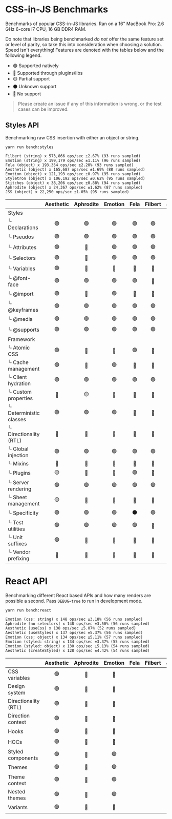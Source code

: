 # CSS-in-JS Benchmarks

Benchmarks of popular CSS-in-JS libraries. Ran on a 16" MacBook Pro: 2.6 GHz 6-core i7 CPU, 16 GB
DDR4 RAM.

Do note that libraries being benchmarked _do not_ offer the same feature set or level of parity, so
take this into consideration when choosing a solution. Speed isn't everything! Features are denoted
with the tables below and the following legend.

- 🟢 Supported natively
- 🔵 Supported through plugins/libs
- 🟡 Partial support
- ⚫️ Unknown support
- 🔴 No support

> Please create an issue if any of this information is wrong, or the test cases can be improved.

## Styles API

Benchmarking raw CSS insertion with either an object or string.

```
yarn run bench:styles

Filbert (string) x 573,866 ops/sec ±2.67% (93 runs sampled)
Emotion (string) x 199,179 ops/sec ±1.11% (96 runs sampled)
Fela (object) x 193,354 ops/sec ±2.20% (93 runs sampled)
Aesthetic (object) x 165,687 ops/sec ±1.69% (88 runs sampled)
Emotion (object) x 121,193 ops/sec ±0.97% (95 runs sampled)
Styletron (object) x 106,192 ops/sec ±0.62% (95 runs sampled)
Stitches (object) x 38,206 ops/sec ±0.88% (94 runs sampled)
Aphrodite (object) x 24,367 ops/sec ±1.62% (87 runs sampled)
JSS (object) x 22,250 ops/sec ±1.05% (95 runs sampled)
```

|                         | Aesthetic | Aphrodite | Emotion | Fela | Filbert | JSS | Stitches | Style9 | Styletron | Trousers |
| ----------------------- | :-------: | :-------: | :-----: | :--: | :-----: | :-: | :------: | :----: | :-------: | :------: |
| Styles                  |           |           |         |      |         |     |          |        |           |          |
| └ Declarations          |    🟢     |    🟢     |   🟢    |  🟢  |   🟢    | 🟢  |    🟢    |   🟢   |    🟢     |    🟢    |
| └ Pseudos               |    🟢     |    🟢     |   🟢    |  🟢  |   🟢    | 🔵  |    🟢    |   🟢   |    🟢     |    🟢    |
| └ Attributes            |    🟢     |    🔴     |   🟢    |  🟢  |   🟢    | 🔵  |    🟢    |   🟢   |    ⚫️    |    🟢    |
| └ Selectors             |    🟢     |    🔴     |   🟢    |  🟢  |   🟢    | 🔵  |    🟢    |   🟢   |    ⚫️    |    🟢    |
| └ Variables             |    🟢     |    🔴     |   🔴    |  🔴  |   🔴    | 🔴  |    🔴    |   🟢   |    🔴     |    🔴    |
| └ @font-face            |    🟢     |    🟢     |   🟢    |  🟢  |   🔴    | 🟢  |    🔴    |   🔴   |    🟢     |    🟢    |
| └ @import               |    🟢     |    🔴     |   🟢    |  🔴  |   🔴    | 🟢  |    🔴    |   🔴   |    🔴     |   ⚫️    |
| └ @keyframes            |    🟢     |    🟢     |   🟢    |  🟢  |   🟢    | 🟢  |    🟢    |   🟢   |    🟢     |    🟢    |
| └ @media                |    🟢     |    🟢     |   🟢    |  🟢  |   🟢    | 🟢  |    🟢    |   🟢   |    🟢     |    🟢    |
| └ @supports             |    🟢     |    🟢     |   🟢    |  🟢  |   🟢    | 🟢  |    🟢    |   🟢   |    🟢     |    🟢    |
| Framework               |           |           |         |      |         |     |          |        |           |          |
| └ Atomic CSS            |    🟢     |    🔴     |   🔴    |  🟢  |   🔴    | 🔴  |    🟢    |   🟢   |    🟢     |    🔴    |
| └ Cache management      |    🟢     |    🔴     |   🟢    |  🔴  |   🔴    | 🔴  |    🔴    |   🔴   |    🔴     |    🔴    |
| └ Client hydration      |    🟢     |    🟢     |   🟢    |  🟢  |   🟢    | 🟢  |    🟢    |   🔴   |    🟢     |    🟢    |
| └ Custom properties     |    🔵     |    🟡     |   🔴    |  🔵  |   🔴    | 🔵  |    🔴    |   🔴   |    🔴     |    🔴    |
| └ Deterministic classes |    🟢     |    🟢     |   🟢    |  🔴  |   🔴    | 🔴  |    🔴    |   🟢   |    🔴     |    🟡    |
| └ Directionality (RTL)  |    🔵     |    🔴     |   🔵    |  🔵  |   🔴    | 🔵  |    🔴    |   🔴   |    🔴     |    🔴    |
| └ Global injection      |    🟢     |    🟢     |   🟢    |  🟢  |   🟢    | 🔵  |    🟢    |   🔴   |    🔴     |    🟢    |
| └ Mixins                |    🔵     |    🔴     |   🔴    |  🔴  |   🔴    | 🔴  |    🔴    |   🔴   |    🔴     |    🔴    |
| └ Plugins               |    🟡     |    🔴     |   🔴    |  🟢  |   🔴    | 🟢  |    🔴    |   🔴   |    🔴     |    🔴    |
| └ Server rendering      |    🟢     |    🟢     |   🟢    |  🟢  |   🟢    | 🟢  |    🟢    |   🔴   |    🟢     |    🟢    |
| └ Sheet management      |    🟡     |    🔴     |   🔴    |  🔴  |   🔴    | 🟢  |    🔴    |   🔴   |    🔴     |    🟡    |
| └ Specificity           |    🟢     |    🟢     |   🟢    | ⚫️  |   🟢    | ⚫️ |    🟢    |   🟢   |    ⚫️    |    🟢    |
| └ Test utilities        |    🟢     |    🟢     |   🟢    |  🟢  |   🔴    | 🔴  |    🔴    |   🔴   |    🔴     |    🔴    |
| └ Unit suffixes         |    🟢     |    🔴     |   🔴    |  🔵  |   🔴    | 🔵  |    🔴    |   🔴   |    🔴     |    🔴    |
| └ Vendor prefixing      |    🔵     |    🔴     |   🔴    |  🔵  |   🔵    | 🔵  |    🟢    |   🔴   |    🟢     |    🔴    |

# React API

Benchmarking different React based APIs and how many renders are possible a second. Pass
`DEBUG=true` to run in development mode.

```
yarn run bench:react

Emotion (css: string) x 148 ops/sec ±3.18% (56 runs sampled)
Aphrodite [no selectors] x 148 ops/sec ±3.50% (56 runs sampled)
Aesthetic (useCss) x 138 ops/sec ±5.07% (52 runs sampled)
Aesthetic (useStyles) x 137 ops/sec ±5.37% (56 runs sampled)
Emotion (css: object) x 134 ops/sec ±5.11% (57 runs sampled)
Emotion (styled: string) x 134 ops/sec ±3.37% (55 runs sampled)
Emotion (styled: object) x 130 ops/sec ±5.13% (54 runs sampled)
Aesthetic (createStyled) x 128 ops/sec ±4.42% (54 runs sampled)
```

|                      | Aesthetic | Aphrodite | Emotion | Fela | Filbert | JSS | Stitches | Style9 | Styletron |
| -------------------- | :-------: | :-------: | :-----: | :--: | :-----: | :-: | :------: | :----: | :-------: |
| CSS variables        |    🟢     |    🔴     |   🔴    |      |         |     |          |        |           |
| Design system        |    🟢     |    🔴     |   🔴    |      |         |     |          |        |           |
| Directionality (RTL) |    🟢     |    🔴     |   🔵    |      |         |     |          |        |           |
| Direction context    |    🟢     |    🔴     |   🔴    |      |         |     |          |        |           |
| Hooks                |    🟢     |    🔴     |   🔴    |      |         |     |          |        |           |
| HOCs                 |    🟢     |    🔴     |   🔴    |      |         |     |          |        |           |
| Styled components    |    🟢     |    🔴     |   🟢    |      |         |     |          |        |           |
| Themes               |    🟢     |    🔴     |   🟢    |      |         |     |          |        |           |
| Theme context        |    🟢     |    🔴     |   🟢    |      |         |     |          |        |           |
| Nested themes        |    🟢     |    🔴     |   🟢    |      |         |     |          |        |           |
| Variants             |    🟢     |    🔴     |   🔴    |      |         |     |          |        |           |
